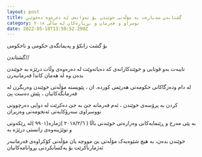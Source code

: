 ```yaml
---
layout: post
title: گشتاندن سەبارەت بە مۆڵەتى خوێندن بۆ ئەوانەى لە دەرەوە دەخوێنن
category: نوسراو و فەرمان و بڕیارەکان لە ساڵى ٢٠١٨
date: 2022-05-18T13:59:52.299Z
---
```

بۆ گشت زانکۆ و پەیمانگەی حکومی و ناحکومی 

گشتاندن//

تایبەت بەو قوتابی و خوێندکارانەی کە دەیانەوێت لە دەرەوەی وڵات درێژە بە خوێندن بدەن وە لە هەمان کاتدا فەرمانبەرن

لە دام ودەزگاکانی حکومەتی هەرێمی کوردە. ان ، پێویستە مۆڵەتی خوێندن وەربگرن لە فەرمانگەکانیان ، پێش دەست پێ

کردن بە پرۆسەی خوێندن ، ئەم فەرمانە جێ بە جێ دەکرێت لە دوایی دەرچوونی نووسراوی سەرۆکایەتی ئەنجومەنی وەزیران

ژمارە(٩٩٠١‏ )لە ڕێکەوتی( ‎٢٠١٨/٢/٦‏ ) بە پێی مەرج و ڕێنمایەکانی وەزارەتی خوێندنی باڵا و توێژینەوەی زانستی درێژە بە

خوێندن بدەن، بە هیچ شێوەیەک مۆڵەتی بێ مووچە یان مۆڵەتی کۆکراوەی فەرمانبەر ئەژمارناکرێت بۆ یەکسانکردنی
بڕوانامەکانیان